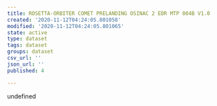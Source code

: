 ```yaml
---
title: ROSETTA-ORBITER COMET PRELANDING OSINAC 2 EDR MTP 004B V1.0
created: '2020-11-12T04:24:05.801058'
modified: '2020-11-12T04:24:05.801065'
state: active
type: dataset
tags: dataset
groups: dataset
csv_url: ''
json_url: ''
published: 4

---
```

undefined
